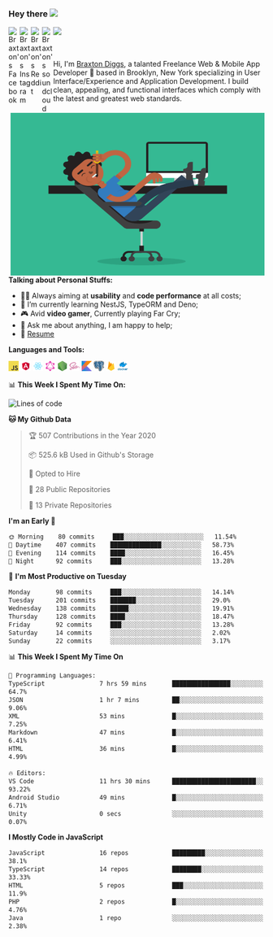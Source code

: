 ### Hey there <img src="https://media.giphy.com/media/hvRJCLFzcasrR4ia7z/giphy.gif" width="25px">
<a href="https://www.facebook.com/BiggDiggz">
  <img align="left" alt="Braxton's Facebook" width="22px" src="https://cdn.jsdelivr.net/npm/simple-icons@v3/icons/facebook.svg" />
</a>
<a href="http://instagram.com/biggdiggz">
  <img align="left" alt="Braxton's Instagram" width="22px" src="https://cdn.jsdelivr.net/npm/simple-icons@v3/icons/instagram.svg" />
</a>
<a href="https://reddit.com/user/BiggDiggz/">
  <img align="left" alt="Braxton's Reddit" width="22px" src="https://cdn.jsdelivr.net/npm/simple-icons@v3/icons/reddit.svg" />
</a>
<a href="https://soundcloud.com/braxton-diggs">
  <img align="left" alt="Braxton's soundcloud" width="22px" src="https://cdn.jsdelivr.net/npm/simple-icons@v3/icons/soundcloud.svg" />
</a>

![](https://visitor-badge.glitch.me/badge?page_id=braxtondiggs.braxtondiggs)

<br />

Hi, I'm [Braxton Diggs](https://braxtondiggs.com/), a talanted Freelance Web & Mobile App Developer 🚀 based in Brooklyn, New York specializing in User Interface/Experience and Application Development. I build clean, appealing, and functional interfaces which comply with the latest and greatest web standards.

  <img align="right" alt="GIF" src="https://github.com/braxtondiggs/braxtondiggs/blob/master/coder.gif?raw=true" width="500" height="320" />
  
**Talking about Personal Stuffs:**

- 🧑‍💻 Always aiming at **usability** and **code performance** at all costs;
- 🌱 I’m currently learning NestJS, TypeORM and Deno;
- 🎮 Avid **video gamer**, Currently playing Far Cry;
- 💬 Ask me about anything, I am happy to help;
- 📝 [Resume](https://braxtondiggs.com/assets/resume/braxton-diggs.pdf)

**Languages and Tools:**  

<code><img height="20" src="https://raw.githubusercontent.com/github/explore/80688e429a7d4ef2fca1e82350fe8e3517d3494d/topics/javascript/javascript.png"></code>
<code><img height="20" src="https://raw.githubusercontent.com/github/explore/80688e429a7d4ef2fca1e82350fe8e3517d3494d/topics/angular/angular.png"></code>
<code><img height="20" src="https://raw.githubusercontent.com/github/explore/80688e429a7d4ef2fca1e82350fe8e3517d3494d/topics/react/react.png"></code>
<code><img height="20" src="https://raw.githubusercontent.com/github/explore/5c058a388828bb5fde0bcafd4bc867b5bb3f26f3/topics/graphql/graphql.png"></code>
<code><img height="20" src="https://raw.githubusercontent.com/github/explore/80688e429a7d4ef2fca1e82350fe8e3517d3494d/topics/nodejs/nodejs.png"></code>
<code><img height="20" src="https://raw.githubusercontent.com/github/explore/80688e429a7d4ef2fca1e82350fe8e3517d3494d/topics/sass/sass.png"></code>
<code><img height="20" src="https://raw.githubusercontent.com/github/explore/80688e429a7d4ef2fca1e82350fe8e3517d3494d/topics/kotlin/kotlin.png"></code>
<code><img height="20" src="https://raw.githubusercontent.com/github/explore/80688e429a7d4ef2fca1e82350fe8e3517d3494d/topics/postgresql/postgresql.png"></code>
<code><img height="20" src="https://raw.githubusercontent.com/github/explore/80688e429a7d4ef2fca1e82350fe8e3517d3494d/topics/firebase/firebase.png"></code>
<code><img height="20" src="https://raw.githubusercontent.com/github/explore/80688e429a7d4ef2fca1e82350fe8e3517d3494d/topics/docker/docker.png"></code>

📊 **This Week I Spent My Time On:**
<!--START_SECTION:waka-->
![Lines of code](https://img.shields.io/badge/From%20Hello%20World%20I%27ve%20Written-3.8%20million%20lines%20of%20code-blue)

**🐱 My Github Data** 

> 🏆 507 Contributions in the Year 2020
 > 
> 📦 525.6 kB Used in Github's Storage 
 > 
> 💼 Opted to Hire
 > 
> 📜 28 Public Repositories
 > 
> 🔑 13 Private Repositories 

**I'm an Early 🐤** 

```text
🌞 Morning    80 commits     ███░░░░░░░░░░░░░░░░░░░░░░   11.54% 
🌆 Daytime    407 commits    ██████████████░░░░░░░░░░░   58.73% 
🌃 Evening    114 commits    ████░░░░░░░░░░░░░░░░░░░░░   16.45% 
🌙 Night      92 commits     ███░░░░░░░░░░░░░░░░░░░░░░   13.28%

```
📅 **I'm Most Productive on Tuesday** 

```text
Monday       98 commits     ███░░░░░░░░░░░░░░░░░░░░░░   14.14% 
Tuesday      201 commits    ███████░░░░░░░░░░░░░░░░░░   29.0% 
Wednesday    138 commits    █████░░░░░░░░░░░░░░░░░░░░   19.91% 
Thursday     128 commits    ████░░░░░░░░░░░░░░░░░░░░░   18.47% 
Friday       92 commits     ███░░░░░░░░░░░░░░░░░░░░░░   13.28% 
Saturday     14 commits     ░░░░░░░░░░░░░░░░░░░░░░░░░   2.02% 
Sunday       22 commits     ░░░░░░░░░░░░░░░░░░░░░░░░░   3.17%

```


📊 **This Week I Spent My Time On** 

```text
💬 Programming Languages: 
TypeScript               7 hrs 59 mins       ████████████████░░░░░░░░░   64.7% 
JSON                     1 hr 7 mins         ██░░░░░░░░░░░░░░░░░░░░░░░   9.06% 
XML                      53 mins             █░░░░░░░░░░░░░░░░░░░░░░░░   7.25% 
Markdown                 47 mins             █░░░░░░░░░░░░░░░░░░░░░░░░   6.41% 
HTML                     36 mins             █░░░░░░░░░░░░░░░░░░░░░░░░   4.99%

🔥 Editors: 
VS Code                  11 hrs 30 mins      ███████████████████████░░   93.22% 
Android Studio           49 mins             █░░░░░░░░░░░░░░░░░░░░░░░░   6.71% 
Unity                    0 secs              ░░░░░░░░░░░░░░░░░░░░░░░░░   0.07%

```

**I Mostly Code in JavaScript** 

```text
JavaScript               16 repos            █████████░░░░░░░░░░░░░░░░   38.1% 
TypeScript               14 repos            ████████░░░░░░░░░░░░░░░░░   33.33% 
HTML                     5 repos             ███░░░░░░░░░░░░░░░░░░░░░░   11.9% 
PHP                      2 repos             █░░░░░░░░░░░░░░░░░░░░░░░░   4.76% 
Java                     1 repo              ░░░░░░░░░░░░░░░░░░░░░░░░░   2.38%

```



<!--END_SECTION:waka-->
